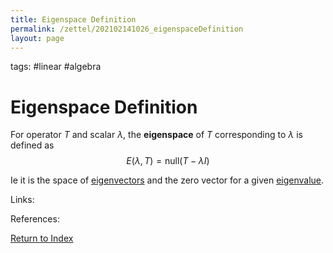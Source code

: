 ```yaml
---
title: Eigenspace Definition
permalink: /zettel/202102141026_eigenspaceDefinition
layout: page
---
```

tags: #linear #algebra

# Eigenspace Definition

For operator $T$ and scalar $\lambda$, the **eigenspace** of $T$ corresponding to $\lambda$ is defined as
$$
E(\lambda, T) = \mathrm{null}(T - \lambda I)
$$

Ie it is the space of [eigenvectors](202102120943_eigenvectorDefinition) and the zero vector for a given
[eigenvalue](202102120912_eigenvalueDefinition).

Links: 

References: 

[Return to Index](index)